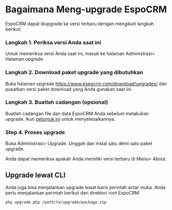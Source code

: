# Bagaimana Meng-upgrade EspoCRM

EspoCRM dapat diupgrade ke versi terbaru dengan mengikuti langkah berikut:

### Langkah 1. Periksa versi Anda saat ini

Untuk memeriksa versi Anda saat ini, masuk ke halaman Administrasi> Halaman upgrade.

### Langkah 2. Download paket upgrade yang dibutuhkan

Buka halaman upgrade https://www.espocrm.com/download/upgrades/ dan pusatkan versi paket download yang Anda gunakan saat ini.

### Langkah 3. Buatlah cadangan (opsional)

Buatlah cadangan file dan data EspoCRM Anda sebelum melakukan upgrade. Ikuti  [petunjuk ini](https://github.com/espocrm/documentation/blob/master/administration/backup-and-restore.md) untuk menyelesaikannya.

### Step 4. Proses upgrade

Buka Administrasi> Upgrade. Unggah dan instal satu demi satu paket upgrade.

Anda dapat memeriksa apakah Anda memiliki versi terbaru di Menu> About.

## Upgrade lewat CLI

Anda juga bisa menjalankan upgrade lewat baris perintah antar muka. Anda perlu menjalankan perintah berikut dari direktori root EspoCRM:

```
php upgrade.php /path/to/upgrade/package.zip
```
